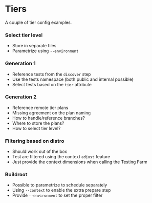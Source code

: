 # Tiers

A couple of tier config examples.

### Select tier level

 * Store in separate files
 * Parametrize using `--environment`

### Generation 1

 * Reference tests from the `discover` step
 * Use the tests namespace (both public and internal possible)
 * Select tests based on the `tier` attribute

### Generation 2

 * Reference remote tier plans
 * Missing agreement on the plan naming
 * How to handle/reference branches?
 * Where to store the plans?
 * How to select tier level?

### Filtering based on distro

 * Should work out of the box
 * Test are filtered using the context `adjust` feature
 * Just provide the context dimensions when calling the Testing Farm

### Buildroot

 * Possible to parametrize to schedule separately
 * Using `--context` to enable the extra prepare step
 * Provide `--environment` to set the proper filter
